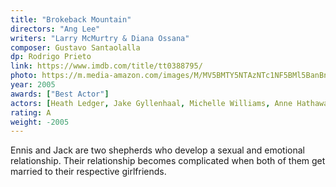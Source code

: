 ```yaml
---
title: "Brokeback Mountain"
directors: "Ang Lee"
writers: "Larry McMurtry & Diana Ossana"
composer: Gustavo Santaolalla
dp: Rodrigo Prieto
link: https://www.imdb.com/title/tt0388795/
photo: https://m.media-amazon.com/images/M/MV5BMTY5NTAzNTc1NF5BMl5BanBnXkFtZTYwNDY4MDc3._V1_FMjpg_UX450_.jpg
year: 2005
awards: ["Best Actor"]
actors: [Heath Ledger, Jake Gyllenhaal, Michelle Williams, Anne Hathaway]
rating: A
weight: -2005
---
```

Ennis and Jack are two shepherds who develop a sexual and emotional relationship. Their relationship becomes complicated when both of them get married to their respective girlfriends.